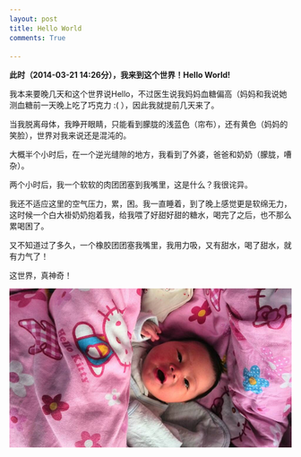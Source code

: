 ```yaml
---
layout: post
title: Hello World
comments: True

---
```

**此时（2014-03-21 14:26分），我来到这个世界！Hello World!**  

我本来要晚几天和这个世界说Hello，不过医生说我妈妈血糖偏高（妈妈和我说她测血糖前一天晚上吃了巧克力 :( ），因此我就提前几天来了。  

当我脱离母体，我睁开眼睛，只能看到朦胧的浅蓝色（帘布），还有黄色（妈妈的笑脸），世界对我来说还是混沌的。  

大概半个小时后，在一个逆光缝隙的地方，我看到了外婆，爸爸和奶奶（朦胧，嘈杂）。  

两个小时后，我一个软软的肉团团塞到我嘴里，这是什么？我很诧异。  

我还不适应这里的空气压力，累，困。我一直睡着，到了晚上感觉更是软绵无力，这时候一个白大褂奶奶抱着我，给我喂了好甜好甜的糖水，喝完了之后，也不那么累喝困了。  

又不知道过了多久，一个橡胶团团塞我嘴里，我用力吸，又有甜水，喝了甜水，就有力气了！  

这世界，真神奇！  

![image](/images/mmexport1395831951348.jpg)